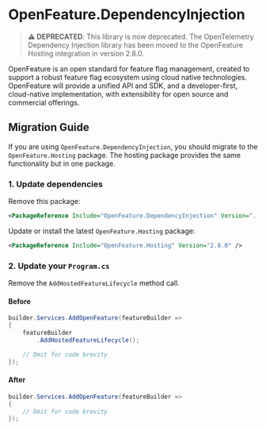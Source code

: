 # OpenFeature.DependencyInjection

> **⚠️ DEPRECATED**: This library is now deprecated. The OpenTelemetry Dependency Injection library has been moved to the OpenFeature Hosting integration in version 2.8.0.

OpenFeature is an open standard for feature flag management, created to support a robust feature flag ecosystem using cloud native technologies. OpenFeature will provide a unified API and SDK, and a developer-first, cloud-native implementation, with extensibility for open source and commercial offerings.

## Migration Guide

If you are using `OpenFeature.DependencyInjection`, you should migrate to the `OpenFeature.Hosting` package. The hosting package provides the same functionality but in one package.

### 1. Update dependencies

Remove this package:

```xml
<PackageReference Include="OpenFeature.DependencyInjection" Version="..." />
```

Update or install the latest `OpenFeature.Hosting` package:

```xml
<PackageReference Include="OpenFeature.Hosting" Version="2.8.0" />
```

### 2. Update your `Program.cs`

Remove the `AddHostedFeatureLifecycle` method call.

#### Before

```csharp
builder.Services.AddOpenFeature(featureBuilder =>
{
    featureBuilder
        .AddHostedFeatureLifecycle();

    // Omit for code brevity
});
```

#### After

```csharp
builder.Services.AddOpenFeature(featureBuilder =>
{
    // Omit for code brevity
});
```
